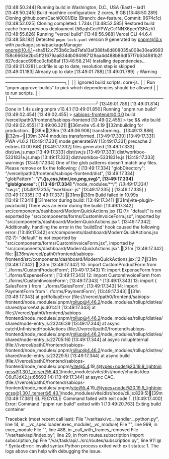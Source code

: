 [13:48:50.244] Running build in Washington, D.C., USA (East) – iad1
[13:48:50.245] Build machine configuration: 2 cores, 8 GB
[13:48:50.289] Cloning github.com/Cachi0001/Biz (Branch: dev-feature, Commit: 9674c1c)
[13:48:52.025] Cloning completed: 1.734s
[13:48:52.585] Restored build cache from previous deployment (56zqhCecYPWzCc1NNX6pecYSFAzV)
[13:48:55.626] Running "vercel build"
[13:48:56.988] Vercel CLI 44.6.4
[13:48:58.182] Detected `pnpm-lock.yaml` version 9 generated by pnpm@10.x with package.json#packageManager pnpm@10.4.1+sha512.c753b6c3ad7afa13af388fa6d808035a008e30ea9993f58c6663e2bc5ff21679aa834db094987129aa4d488b86df57f7b634981b2f827cdcacc698cc0cfb88af
[13:48:58.214] Installing dependencies...
[13:49:01.028] Lockfile is up to date, resolution step is skipped
[13:49:01.183] Already up to date
[13:49:01.788] 
[13:49:01.789] ╭ Warning ─────────────────────────────────────────────────────────────────────╮│                                                                              ││   Ignored build scripts: core-js.                                            ││   Run "pnpm approve-builds" to pick which dependencies should be allowed     ││   to run scripts.                                                            ││                                                                              │╰──────────────────────────────────────────────────────────────────────────────╯
[13:49:01.789] 
[13:49:01.814] Done in 1.4s using pnpm v10.4.1
[13:49:01.850] Running "pnpm run build"
[13:49:02.454] 
[13:49:02.455] > sabiops-frontend@0.0.0 build /vercel/path0/frontend/sabiops-frontend
[13:49:02.455] > tsc && vite build
[13:49:02.455] 
[13:49:06.321] [36mvite v5.4.19 [32mbuilding for production...[36m[39m
[13:49:06.906] transforming...
[13:49:13.886] [32m✓[39m 3744 modules transformed.
[13:49:17.330] 
[13:49:17.331] PWA v1.0.2
[13:49:17.331] mode      generateSW
[13:49:17.331] precache  2 entries (0.00 KiB)
[13:49:17.332] files generated
[13:49:17.333]   dist/sw.js.map
[13:49:17.333]   dist/sw.js
[13:49:17.333]   dist/workbox-5331831e.js.map
[13:49:17.333]   dist/workbox-5331831e.js
[13:49:17.333] warnings
[13:49:17.334]   One of the glob patterns doesn't match any files. Please remove or fix the following: {
[13:49:17.334]   "globDirectory": "/vercel/path0/frontend/sabiops-frontend/dist",
[13:49:17.334]   "globPattern": "**/*.{js,css,html,ico,png,svg}",
[13:49:17.334]   "globIgnores": [
[13:49:17.334]     "**/node_modules/**/*",
[13:49:17.334]     "sw.js",
[13:49:17.335]     "workbox-*.js"
[13:49:17.335]   ]
[13:49:17.335] }
[13:49:17.335] 
[13:49:17.337] [31mx[39m Build failed in 10.99s
[13:49:17.341] [31merror during build:
[13:49:17.341] [31m[vite-plugin-pwa:build] There was an error during the build:
[13:49:17.342]   src/components/dashboard/ModernQuickActions.jsx (12:7): "default" is not exported by "src/components/forms/CustomInvoiceForm.jsx", imported by "src/components/dashboard/ModernQuickActions.jsx".
[13:49:17.342] Additionally, handling the error in the 'buildEnd' hook caused the following error:
[13:49:17.342]   src/components/dashboard/ModernQuickActions.jsx (12:7): "default" is not exported by "src/components/forms/CustomInvoiceForm.jsx", imported by "src/components/dashboard/ModernQuickActions.jsx".[31m
[13:49:17.342] file: [36m/vercel/path0/frontend/sabiops-frontend/src/components/dashboard/ModernQuickActions.jsx:12:7[31m
[13:49:17.342] [33m
[13:49:17.342] 10: import CustomProductForm from '../forms/CustomProductForm';
[13:49:17.343] 11: import ExpenseForm from '../forms/ExpenseForm';
[13:49:17.343] 12: import CustomInvoiceForm from '../forms/CustomInvoiceForm';
[13:49:17.343]            ^
[13:49:17.343] 13: import { SalesForm } from '../forms/SalesForm';
[13:49:17.343] 14: import PaymentForm from '../forms/PaymentForm';
[13:49:17.343] [31m
[13:49:17.343]     at getRollupError (file:///vercel/path0/frontend/sabiops-frontend/node_modules/.pnpm/rollup@4.46.2/node_modules/rollup/dist/es/shared/parseAst.js:401:41)
[13:49:17.343]     at file:///vercel/path0/frontend/sabiops-frontend/node_modules/.pnpm/rollup@4.46.2/node_modules/rollup/dist/es/shared/node-entry.js:23246:39
[13:49:17.344]     at async catchUnfinishedHookActions (file:///vercel/path0/frontend/sabiops-frontend/node_modules/.pnpm/rollup@4.46.2/node_modules/rollup/dist/es/shared/node-entry.js:22705:16)
[13:49:17.344]     at async rollupInternal (file:///vercel/path0/frontend/sabiops-frontend/node_modules/.pnpm/rollup@4.46.2/node_modules/rollup/dist/es/shared/node-entry.js:23229:5)
[13:49:17.344]     at async build (file:///vercel/path0/frontend/sabiops-frontend/node_modules/.pnpm/vite@5.4.19_@types+node@20.19.9_lightningcss@1.30.1_terser@5.43.1/node_modules/vite/dist/node/chunks/dep-C6uTJdX2.js:65693:14)
[13:49:17.344]     at async CAC.<anonymous> (file:///vercel/path0/frontend/sabiops-frontend/node_modules/.pnpm/vite@5.4.19_@types+node@20.19.9_lightningcss@1.30.1_terser@5.43.1/node_modules/vite/dist/node/cli.js:829:5)[39m
[13:49:17.381]  ELIFECYCLE  Command failed with exit code 1.
[13:49:17.400] Error: Command "pnpm run build" exited with 1
[13:49:20.763] Exiting build container

Traceback (most recent call last):
File "/var/task/vc__handler__python.py", line 14, in <module>
__vc_spec.loader.exec_module(__vc_module)
File "<frozen importlib._bootstrap_external>", line 999, in exec_module
File "<frozen importlib._bootstrap>", line 488, in _call_with_frames_removed
File "/var/task/api/index.py", line 29, in <module>
from routes.subscription import subscription_bp
File "/var/task/api/../src/routes/subscription.py", line 911
@
^
SyntaxError: invalid syntax
Python process exited with exit status: 1. The logs above can help with debugging the issue.